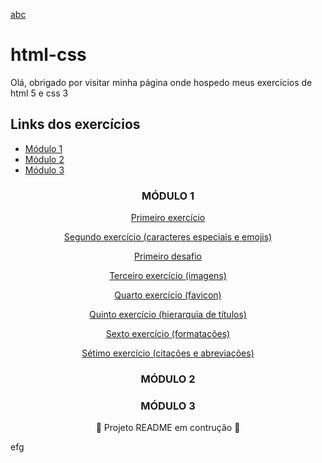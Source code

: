 [abc](#efg)
<h1>html-css</h1>
<p>Olá, obrigado por visitar minha página onde hospedo meus exercícios de html 5 e css 3</p>
<h2>Links dos exercícios</h2>
<ul>
 <li><a href="#">Módulo 1</a></li>
 <li><a href="#">Módulo 2</a></li>
 <li><a href="#">Módulo 3</a></li>
</ul>

<h3 align="center">MÓDULO 1</h3>
<p align="center"><a href="rikardalves.github.io/html-css/modulo_1/cp4_aula2_ex1/">Primeiro exercício</a></p>
<p align="center"><a href="rikardalves.github.io/html-css/modulo_1/cp5_aula1_ex2/">Segundo exercício (caracteres especiais e emojis)</a></p>
<p align="center"><a href="rikardalves.github.io/html-css/modulo_1/cp5_desafio1/">Primeiro desafio</a></p>
<p align="center"><a href="rikardalves.github.io/html-css/modulo_1/cp6_aula4_ex3/">Terceiro exercício (imagens)</a></p>
<p align="center"><a href="rikardalves.github.io/html-css/modulo_1/cp6_aula5_ex4/">Quarto exercício (favicon)</a></p>
<p align="center"><a href="rikardalves.github.io/html-css/modulo_1/cp7_aula1_ex5/">Quinto exercício (hierarquia de títulos)</a></p>
<p align="center"><a href="rikardalves.github.io/html-css/modulo_1/cp8_aula3_ex6/">Sexto exercício (formatações)</a></p>
<p align="center"><a href="rikardalves.github.io/html-css/modulo_1/cp8_aula4_ex7/">Sétimo exercício (citações e abreviações)</a></p>
<h3 align="center">MÓDULO 2</h3>
<h3 align="center">MÓDULO 3</h3>
<footer><p align="center">🚧 Projeto README em contrução 🚧</p></footer>

efg
